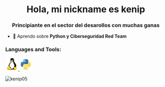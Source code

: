 <h1 align="center">Hola, mi nickname es kenip</h1>
<h3 align="center">Principiante en el sector del desarollos con muchas ganas</h3>

- 🌱 Aprendo sobre **Python y Ciberseguridad Red Team**

<p align="left">
</p>

<h3 align="left">Languages and Tools:</h3>
<p align="left"> <a href="https://www.linux.org/" target="_blank" rel="noreferrer"> <img src="https://raw.githubusercontent.com/devicons/devicon/master/icons/linux/linux-original.svg" alt="linux" width="40" height="40"/> </a> <a href="https://www.python.org" target="_blank" rel="noreferrer"> <img src="https://raw.githubusercontent.com/devicons/devicon/master/icons/python/python-original.svg" alt="python" width="40" height="40"/> </a> </p>
<p align="left"> <img src="https://komarev.com/ghpvc/?username=kenip05&label=Profile%20views&color=0e75b6&style=flat" alt="kenip05" /> </p>
